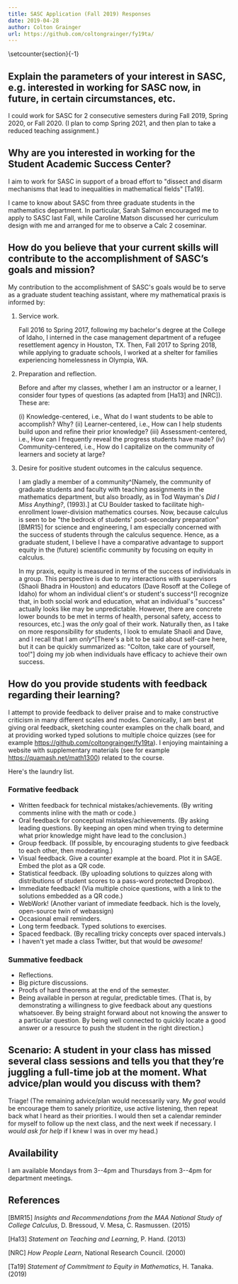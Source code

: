 ```yaml
---
title: SASC Application (Fall 2019) Responses
date: 2019-04-28
author: Colton Grainger
url: https://github.com/coltongrainger/fy19ta/
---
```

 
\setcounter{section}{-1}

## Explain the parameters of your interest in SASC, e.g. interested in working for SASC now, in future, in certain circumstances, etc.

I could work for SASC for 2 consecutive semesters during Fall 2019, Spring 2020, or Fall 2020. (I plan to comp Spring 2021, and then plan to take a reduced teaching assignment.) 

## Why are you interested in working for the Student Academic Success Center?

I aim to work for SASC in support of a broad effort to "dissect and disarm mechanisms that lead to inequalities in mathematical fields" [Ta19].

I came to know about SASC from three graduate students in the mathematics department. In particular, Sarah Salmon encouraged me to apply to SASC last Fall, while Caroline Matson discussed her curriculum design with me and arranged for me to observe a Calc 2 coseminar. 

## How do you believe that your current skills will contribute to the accomplishment of SASC’s goals and mission? 

My contribution to the accomplishment of SASC's goals would be to serve as a graduate student teaching assistant, where my mathematical praxis is informed by:

1. Service work. 

    Fall 2016 to Spring 2017, following my bachelor's degree at the College of Idaho, I interned in the case management department of a refugee resettlement agency in Houston, TX. Then, Fall 2017 to Spring 2018, while applying to graduate schools, I worked at a shelter for families experiencing homelessness in Olympia, WA. 

2. Preparation and reflection. 
    
    Before and after my classes, whether I am an instructor or a learner, I consider four types of questions (as adapted from [Ha13] and [NRC]). These are: 

    (i) Knowledge-centered, i.e., What do I want students to be able to accomplish? Why? 
    (ii) Learner-centered, i.e., How can I help students build upon and refine their prior knowledge? 
    (iii) Assessment-centered, i.e., How can I frequently reveal the progress students have made? 
    (iv) Community-centered, i.e., How do I capitalize on the community of learners and society at large?

3. Desire for positive student outcomes in the calculus sequence. 

    I am gladly a member of a community^[Namely, the community of graduate students and faculty with teaching assignments in the mathematics department, but also broadly, as in Tod Wayman's *Did I Miss Anything?*, (1993).] at CU Boulder tasked to facilitate high-enrollment lower-division mathematics courses. Now, because calculus is seen to be "the bedrock of students' post-secondary preparation" [BMR15] for science and engineering, I am especially concerned with the success of students through the calculus sequence. Hence, as a graduate student, I believe I have a comparative advantage to support equity in the (future) scientific community by focusing on equity in calculus. 

    In my praxis, equity is measured in terms of the success of individuals in a group. This perspective is due to my interactions with supervisors (Shaoli Bhadra in Houston) and educators (Dave Rosoff at the College of Idaho) for whom an individual client's or student's success^[I recognize that, in both social work and education, what an individual's "success" actually looks like may be unpredictable. However, there are concrete lower bounds to be met in terms of health, personal safety, access to resources, etc.] was the *only* goal of their work. Naturally then, as I take on more responsibility for students, I look to emulate Shaoli and Dave, and I recall that I am *only*^[There's a bit to be said about self-care here, but it can be quickly summarized as: "Colton, take care of yourself, too!"] doing my job when individuals have efficacy to achieve their own success. 

## How do you provide students with feedback regarding their learning?

I attempt to provide feedback to deliver praise and to make constructive criticism in many different scales and modes. Canonically, I am best at giving oral feedback, sketching counter examples on the chalk board, and at providing worked typed solutions to multiple choice quizzes (see for example <https://github.com/coltongrainger/fy19ta>). I enjoying maintaining a website with supplementary materials (see for example <https://quamash.net/math1300>) related to the course.

Here's the laundry list.

### Formative feedback

- Written feedback for technical mistakes/achievements. (By writing comments inline with the math or code.)
- Oral feedback for conceptual mistakes/achievements. (By asking leading questions. By keeping an open mind when trying to determine what prior knowledge might have lead to the conclusion.)
- Group feedback. (If possible, by encouraging students to give feedback to each other, then moderating.)
- Visual feedback. Give a counter example at the board. Plot it in SAGE. Embed the plot as a QR code.
- Statistical feedback. (By uploading solutions to quizzes along with distributions of student scores to a pass-word protected Dropbox).
- Immediate feedback! (Via multiple choice questions, with a link to the solutions embedded as a QR code.)
- WebWork! (Another variant of immediate feedback. hich is the lovely, open-source twin of webassign)
- Occasional email reminders.
- Long term feedback. Typed solutions to exercises.
- Spaced feedback. (By recalling tricky concepts over spaced intervals.)
- I haven't yet made a class Twitter, but that would be *awesome!*

### Summative feedback 

- Reflections.
- Big picture discussions. 
- Proofs of hard theorems at the end of the semester. 
- Being available in person at regular, predictable times. (That is, by demonstrating a willingness to give feedback about any questions whatsoever. By being straight forward about not knowing the answer to a particular question. By being well connected to quickly locate a good answer or a resource to push the student in the right direction.)

## Scenario: A student in your class has missed several class sessions and tells you that they’re juggling a full-time job at the moment. What advice/plan would you discuss with them? 

Triage! (The remaining advice/plan would necessarily vary. My *goal* would be encourage them to sanely prioritize, use active listening, then repeat back what I heard as their priorities. I would then set a calendar reminder for myself to follow up the next class, and the next week if necessary. I *would ask for help* if I knew I was in over my head.)

## Availability

I am available Mondays from 3--4pm and Thursdays from 3--4pm for department meetings.

## References

[BMR15] *Insights and Recommendations from the MAA National Study of College Calculus*, D. Bressoud, V. Mesa, C. Rasmussen. (2015)

[Ha13] *Statement on Teaching and Learning*, P. Hand. (2013)

[NRC] *How People Learn*, National Research Council. (2000)

[Ta19] *Statement of Commitment to Equity in Mathematics*, H. Tanaka. (2019)

